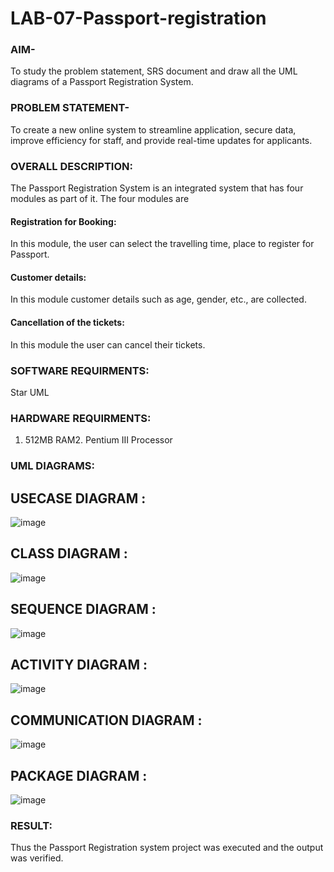 # LAB-07-Passport-registration

### AIM-
To study the problem statement, SRS document and draw all the UML diagrams of a
Passport Registration System.

### PROBLEM STATEMENT-
To create a new online system to streamline application, secure data, improve efficiency for staff, and provide real-time updates for applicants.

### OVERALL DESCRIPTION:
The Passport Registration System is an integrated system that has four modules as part of
it. The four modules are
#### Registration for Booking:
In this module, the user can select the travelling time, place to register for Passport.
#### Customer details:
In this module customer details such as age, gender, etc., are collected.
#### Cancellation of the tickets:
In this module the user can cancel their tickets.
### SOFTWARE REQUIRMENTS:
Star UML
### HARDWARE REQUIRMENTS:
1. 512MB RAM2. Pentium III Processor
### UML DIAGRAMS:

## USECASE DIAGRAM :
![image](https://github.com/Leann4468/LAB-07-Passport-registration/assets/121165979/5ee06ff7-7be6-4dd3-be2c-45f7fa52a17a)

## CLASS DIAGRAM :
![image](https://github.com/Leann4468/LAB-07-Passport-registration/assets/121165979/042a7737-f816-4a01-b6df-246f7a61579b)

## SEQUENCE DIAGRAM :
![image](https://github.com/Leann4468/LAB-07-Passport-registration/assets/121165979/de0f7f18-a012-4a5d-9a54-dce0a58dba2f)

## ACTIVITY DIAGRAM :
![image](https://github.com/Leann4468/LAB-07-Passport-registration/assets/121165979/2d657019-415b-4975-9c0b-0fdc169c2a53)

## COMMUNICATION DIAGRAM :
![image](https://github.com/Leann4468/LAB-07-Passport-registration/assets/121165979/bdf6bb38-f974-4c9c-9639-8ac4a30fdbc5)

## PACKAGE DIAGRAM :
![image](https://github.com/Leann4468/LAB-07-Passport-registration/assets/121165979/6eeb721c-bf66-4895-b0df-d798a82f738f)

### RESULT:
Thus the Passport Registration system project was executed and the output was verified.
